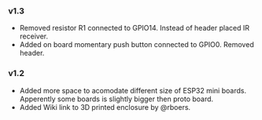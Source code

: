 ### v1.3
-   Removed resistor R1 connected to GPIO14. Instead of header placed IR receiver.
-   Added on board momentary push button connected to GPIO0. Removed header.

### v1.2
-   Added more space to acomodate different size of ESP32 mini boards. Apperently some boards is slightly bigger then proto board.
-   Added Wiki link to 3D printed enclosure by @rboers.

